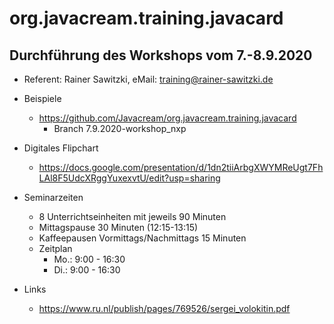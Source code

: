 # org.javacream.training.javacard

## Durchführung des Workshops vom 7.-8.9.2020

* Referent: Rainer Sawitzki, eMail: training@rainer-sawitzki.de

* Beispiele
  * https://github.com/Javacream/org.javacream.training.javacard
    *  Branch 7.9.2020-workshop_nxp
* Digitales Flipchart
  * https://docs.google.com/presentation/d/1dn2tiiArbgXWYMReUgt7FhLAl8F5UdcXRggYuxexvtU/edit?usp=sharing  
* Seminarzeiten
  * 8 Unterrichtseinheiten mit jeweils 90 Minuten
  * Mittagspause 30 Minuten (12:15-13:15)
  * Kaffeepausen Vormittags/Nachmittags 15 Minuten
  * Zeitplan 
    * Mo.:         9:00 - 16:30
    * Di.:         9:00 - 16:30
    
* Links
  * https://www.ru.nl/publish/pages/769526/sergei_volokitin.pdf





